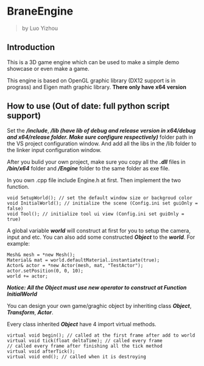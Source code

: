 # BraneEngine
>by Luo Yizhou

## Introduction
This is a 3D game engine which can be used to make a simple demo showcase or even make a game.

This engine is based on OpenGL graphic library (DX12 support is in prograss) and Eigen math graphic library. **There only have x64 version**

## How to use (Out of date: full python script support)
Set the ***/include***, ***/lib (have lib of debug and release version in x64/debug and x64/release folder. Make sure configure respectively)*** folder path in the VS project configuration window. And add all the libs in the /lib folder to the linker input configuration window.

After you bulid your own project, make sure you copy all the ***.dll*** files in ***/bin/x64*** folder and ***/Engine*** folder to the same folder as exe file.

In you own .cpp file include Engine.h at first. Then implement the two function.

    void SetupWorld(); // set the default window size or backgroud color
    void InitialWorld(); // initialize the scene (Config.ini set guiOnly = false)
    void Tool(); // initialize tool ui view (Config.ini set guiOnly = true)

A global variable ***world*** will construct at first for you to setup the camera, input and etc. You can also add some constructed ***Object*** to the ***world***. For example:

    Mesh& mesh = *new Mesh();
    Material& mat = world.defaultMaterial.instantiate(true);
    Actor& actor = *new Actor(mesh, mat, "TestActor");
    actor.setPosition(0, 0, 10);
    world += actor;

***Notice: All the Object must use new operator to construct at Function InitialWorld***

You can design your own game/graghic object by inheriting class ***Object***, ***Transform***, ***Actor***.

Every class inherited ***Object*** have 4 import virtual methods.

    virtual void begin(); // called at the first frame after add to world
    virtual void tick(float deltaTime); // called every frame
    // called every frame after finishing all the tick method
    virtual void afterTick();
    virtual void end(); // called when it is destroying
